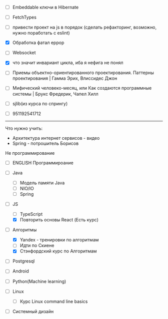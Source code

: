 - [ ] Embeddable ключи в Hibernate
- [ ] FetchTypes
- [ ] привести проект на js в порядок (сделать рефакторинг, возможно, нужно поработать с eslint)
- [x] Обработка фатал еррор
- [ ] Websocket
- [x] что значит инвариант цикла, иба я нефига не понял
- [ ]  Приемы объектно-ориентированного проектирования. Паттерны проектирования | Гамма Эрих, Влиссидес Джон 
- [ ]  Мифический человеко-месяц, или Как создаются программные системы | Брукс Фредерик, Чапел Хилл
- [ ] sjlib(из курса по спрингу)
- [ ] 951192541712


---

Что нужно учить:
- Архитектура интернет сервисов - видео
- Spring - потрошитель Борисов

Не программирование
- [ ] ENGLISH 
Программироание
- [ ] Java 
	- [ ] Модель памяти Java
	- [ ] NIO/IO
	- [ ] Spring
- [ ] JS
	- [ ] TypeScript
	- [x] Повторить основы React (Есть курс)
- [ ] Алгоритмы
	- [x] Yandex - тренировки по алгоритмам 
	- [ ] Идти по Скиене
	- [x] Стэнфордский курс по Алгоритмам
- [ ] Postgresql
- [ ] Android
- [ ] Python(Machine learning)
- [ ] Linux
	- [ ] Курс Linux command line basics
- [ ] Системный дизайн



